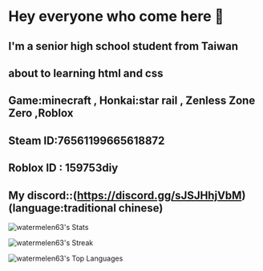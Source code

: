 # Hey everyone who come here 👋
## I'm a senior high school student from Taiwan
## about to learning html and css
## Game:minecraft , Honkai:star rail , Zenless Zone Zero ,Roblox
## Steam ID:76561199665618872
## Roblox ID : 159753diy
## My discord::(https://discord.gg/sJSJHhjVbM) (language:traditional chinese)
![watermelen63's Stats](https://github-readme-stats.vercel.app/api?username=watermelen63&theme=vue-dark&show_icons=true&hide_border=true&count_private=true)

![watermelen63's Streak](https://github-readme-streak-stats.herokuapp.com/?user=watermelen63&theme=vue-dark&hide_border=true)

![watermelen63's Top Languages](https://github-readme-stats.vercel.app/api/top-langs/?username=watermelen63&theme=vue-dark&show_icons=true&hide_border=true&layout=compact)
<!--
**watermelen63/watermelen63** is a ✨ _special_ ✨ repository because its `README.md` (this file) appears on your GitHub profile.

Here are some ideas to get you started:

- 🔭 I’m currently working on ...
- 🌱 I’m currently learning ...
- 👯 I’m looking to collaborate on ...
- 🤔 I’m looking for help with ...
- 💬 Ask me about ...
- 📫 How to reach me: ...
- 😄 Pronouns: ...
- ⚡ Fun fact: ...
-->
